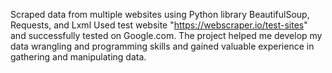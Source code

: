  Scraped data from multiple websites using Python library BeautifulSoup, Requests, and Lxml
 Used test website "https://webscraper.io/test-sites" and successfully tested on Google.com.
 The project helped me develop my data wrangling and programming skills and gained valuable experience in gathering and manipulating data.
